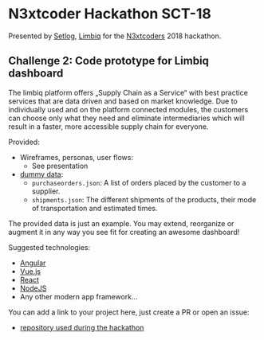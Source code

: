 # N3xtcoder Hackathon SCT-18

Presented by [Setlog](https://www.setlog.com/), [Limbiq](https://www.limbiq.com/) for the [N3xtcoders](https://n3xtcoder.org) 2018 hackathon.

## Challenge 2: Code prototype for Limbiq dashboard
The limbiq platform offers „Supply Chain as a Service“ with best practice services that are data driven and based on market knowledge. Due to individually used and on the platform connected modules, the customers can choose only what they need and eliminate intermediaries which will result in a faster, more accessible supply chain for everyone.

Provided:
- Wireframes, personas, user flows:
  * See presentation
- [dummy data](/dummy_data):
  * `purchaseorders.json`: A list of orders placed by the customer to a supplier.
  * `shipments.json`: The different shipments of the products, their mode of transportation and estimated times.

The provided data is just an example. You may extend, reorganize or augment it in any way you see fit for creating an awesome dashboard!

Suggested technologies:
  * [Angular](https://angular.io)
  * [Vue.js](https://vuejs.org)
  * [React](https://reactjs.org)
  * [NodeJS](https://nodejs.org)
  * Any other modern app framework…


You can add a link to your project here, just create a PR or open an issue:
  * [repository used during the hackathon](https://github.com/harihar/limbiq-hackathon)
